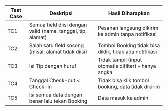 | Test Case | Deskripsi                                                   | Hasil Diharapkan                                       |
| --------- | ----------------------------------------------------------- | ------------------------------------------------------ |
| TC1       | Semua field diisi dengan valid (nama, tanggal, tip, alamat) | Pesanan langsung dikirim ke admin tanpa notifikasi     |
| TC2       | Salah satu field kosong (misal: alamat tidak diisi)         | Tombol Booking tidak bisa diklik, tidak ada notifikasi |
| TC3       | Isi Tip dengan huruf                                        | Tidak tampil (input otomatis difilter) – hanya angka   |
| TC4       | Tanggal Check-out < Check-in                                | Tidak bisa klik tombol booking, data tidak dikirim     |
| TC5       | Isi semua data dengan benar lalu tekan Booking              | Data masuk ke admin                                    |
